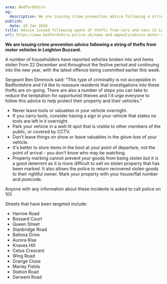 ```yaml
area: Bedfordshire
og:
  description: We are issuing crime prevention advice following a string of thefts from motor vehicles in Leighton Buzzard.
publish:
  date: 10 Jan 2018
title: Advice issued following spate of thefts from cars and vans in Leighton Buzzard
url: https://www.bedfordshire.police.uk/news-and-appeals/advice-motor-vehicles-leighton-buzzard
```

**We are issuing crime prevention advice following a string of thefts from motor vehicles in Leighton Buzzard.**

A number of householders have reported vehicles broken into and items stolen from 22 December and throughout the festive period and continuing into the new year, with the latest offence being committed earlier this week.

Sergeant Ben Dimmock said: "This type of criminality is not acceptable in Bedfordshire and I'd like to reassure residents that investigations into these thefts are on-going. There are also a number of steps you can take to reduce the temptation for opportunist thieves and I'd urge everyone to follow this advice to help protect their property and their vehicles."

 * Never leave tools or valuables in your vehicle overnight.
 * If you carry tools, consider having a sign in your vehicle that states no tools are left in it overnight.
 * Park your vehicle in a well-lit spot that is visible to other members of the public, or covered by CCTV.
 * Don't leave things on show or leave valuables in the glove-box of your vehicle.
 * It's better to store items in the boot at your point of departure, not the point of arrival - you don't know who may be watching.
 * Property marking cannot prevent your goods from being stolen but it is a good deterrent as it is more difficult to sell on stolen property that has been marked. It also allows the police to return recovered stolen goods to their rightful owner. Mark your property with your house/flat number and postcode.

Anyone with any information about these incidents is asked to call police on 101.

Streets that have been targeted include:

 * Harrow Road
 * Bossard Court
 * Queen Street
 * Stanbridge Road
 * Bellona Drive
 * Aurora Rise
 * Knaves Hill
 * Cetus Crescent
 * Wing Road
 * Grange Close
 * Marley Fields
 * Station Road
 * Derwent Road
